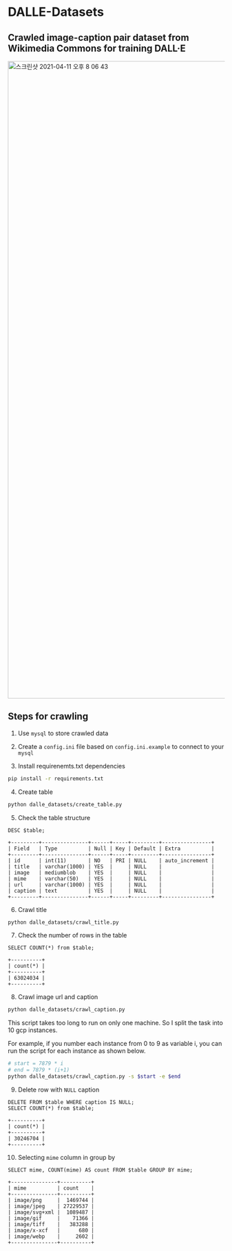 # DALLE-Datasets

## Crawled image-caption pair dataset from Wikimedia Commons for training DALL·E
<img width="1477" alt="스크린샷 2021-04-11 오후 8 06 43" src="https://user-images.githubusercontent.com/51232785/114301895-a32f7100-9b01-11eb-846f-200efe292850.png">


## Steps for crawling

1. Use `mysql` to store crawled data

2. Create a `config.ini` file based on `config.ini.example` to connect to your `mysql`

3. Install requirenemts.txt dependencies

```bash
pip install -r requirements.txt
``` 

4. Create table

```bash
python dalle_datasets/create_table.py
```

5. Check the table structure

```mysql
DESC $table;
```
```
+---------+---------------+------+-----+---------+----------------+
| Field   | Type          | Null | Key | Default | Extra          |
+---------+---------------+------+-----+---------+----------------+
| id      | int(11)       | NO   | PRI | NULL    | auto_increment |
| title   | varchar(1000) | YES  |     | NULL    |                |
| image   | mediumblob    | YES  |     | NULL    |                |
| mime    | varchar(50)   | YES  |     | NULL    |                |
| url     | varchar(1000) | YES  |     | NULL    |                |
| caption | text          | YES  |     | NULL    |                |
+---------+---------------+------+-----+---------+----------------+
```

6. Crawl title

```bash
python dalle_datasets/crawl_title.py
```

7. Check the number of rows in the table

```mysql
SELECT COUNT(*) from $table;
```

```
+----------+
| count(*) |
+----------+
| 63024034 |
+----------+
```

8. Crawl image url and caption

```bash
python dalle_datasets/crawl_caption.py
```

This script takes too long to run on only one machine. So I split the task into 10 gcp instances.

For example, if you number each instance from 0 to 9 as variable i, you can run the script for each instance as shown below.

```bash
# start = 7879 * i
# end = 7879 * (i+1)
python dalle_datasets/crawl_caption.py -s $start -e $end
```


9. Delete row with `NULL` caption

```mysql
DELETE FROM $table WHERE caption IS NULL;
SELECT COUNT(*) from $table;
```

```
+----------+
| count(*) |
+----------+
| 30246704 |
+----------+
```

10. Selecting `mime` column in group by

```mysql
SELECT mime, COUNT(mime) AS count FROM $table GROUP BY mime;
```

```
+---------------+----------+
| mime          | count    |
+---------------+----------+
| image/png     |  1469744 |
| image/jpeg    | 27229537 |
| image/svg+xml |  1089487 |
| image/gif     |    71366 |
| image/tiff    |   383288 |
| image/x-xcf   |      680 |
| image/webp    |     2602 |
+---------------+----------+
```
